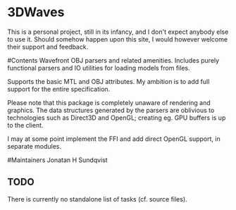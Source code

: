 3DWaves
=======

This is a personal project, still in its infancy, and I don't expect anybody else to use it. Should somehow happen upon this site, I would however welcome their support and feedback.

#Contents
Wavefront OBJ parsers and related amenities. Includes purely functional parsers
and IO utilities for loading models from files.

Supports the basic MTL and OBJ attributes. My ambition is to add full support for the entire specification.

Please note that this package is completely unaware of rendering and graphics. The data structures generated by the parsers are oblivious to technologies such as Direct3D and OpenGL; creating eg. GPU buffers is up to the client.

I may at some point implement the FFI and add direct OpenGL support, in separate modules.

#Maintainers
Jonatan H Sundqvist

TODO
----
There is currently no standalone list of tasks (cf. source files).